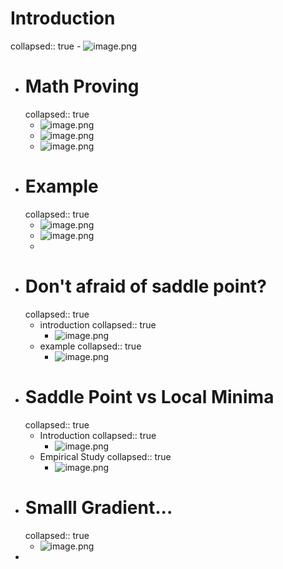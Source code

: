 # Introduction
collapsed:: true
	- ![image.png](../assets/image_1694840764273_0.png)
- # Math Proving
  collapsed:: true
	- ![image.png](../assets/image_1694841016402_0.png)
	- ![image.png](../assets/image_1694841111057_0.png)
	- ![image.png](../assets/image_1694841406637_0.png)
- # Example
  collapsed:: true
	- ![image.png](../assets/image_1694841945768_0.png)
	- ![image.png](../assets/image_1694841975639_0.png)
	-
- # Don't afraid of saddle point?
  collapsed:: true
	- introduction
	  collapsed:: true
		- ![image.png](../assets/image_1694842184626_0.png)
	- example
	  collapsed:: true
		- ![image.png](../assets/image_1694842308201_0.png)
- # Saddle Point vs Local Minima
  collapsed:: true
	- Introduction
	  collapsed:: true
		- ![image.png](../assets/image_1694842667451_0.png)
	- Empirical Study
	  collapsed:: true
		- ![image.png](../assets/image_1694842839325_0.png)
- # Smalll Gradient...
  collapsed:: true
	- ![image.png](../assets/image_1694842947799_0.png)
-